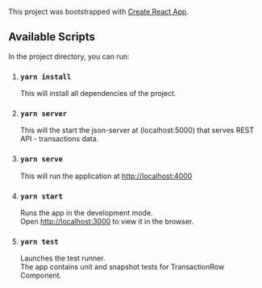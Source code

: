 This project was bootstrapped with [Create React App](https://github.com/facebook/create-react-app).

## Available Scripts

In the project directory, you can run:

1. ### `yarn install`

   This will install all dependencies of the project.

2. ### `yarn server`

   This will the start the json-server at (localhost:5000) that serves REST API - transactions data.

3. ### `yarn serve`

   This will run the application at [http://localhost:4000](http://localhost:4000)

4. ### `yarn start`

   Runs the app in the development mode.<br />
   Open [http://localhost:3000](http://localhost:3000) to view it in the browser.

5. ### `yarn test`

   Launches the test runner.<br />
   The app contains unit and snapshot tests for TransactionRow Component.
